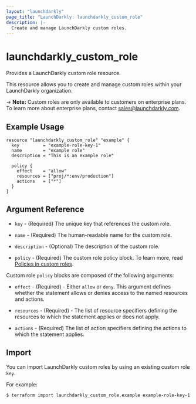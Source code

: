 ```yaml
---
layout: "launchdarkly"
page_title: "LaunchDarkly: launchdarkly_custom_role"
description: |-
  Create and manage LaunchDarkly custom roles.
---
```


# launchdarkly_custom_role

Provides a LaunchDarkly custom role resource.

This resource allows you to create and manage custom roles within your LaunchDarkly organization.

-> **Note:** Custom roles are only available to customers on enterprise plans. To learn more about enterprise plans, contact sales@launchdarkly.com.

## Example Usage

```hcl
resource "launchdarkly_custom_role" "example" {
  key         = "example-role-key-1"
  name        = "example role"
  description = "This is an example role"

  policy {
    effect    = "allow"
    resources = ["proj/*:env/production"]
    actions   = ["*"]
  }
}
```

## Argument Reference

- `key` - (Required) The unique key that references the custom role.

- `name` - (Required) The human-readable name for the custom role.

- `description` - (Optional) The description of the custom role.

- `policy` - (Required) The custom role policy block. To learn more, read [Policies in custom roles](https://docs.launchdarkly.com/docs/policies-in-custom-roles).

Custom role `policy` blocks are composed of the following arguments:

- `effect` - (Required) - Either `allow` or `deny`. This argument defines whether the statement allows or denies access to the named resources and actions.

- `resources` - (Required) - The list of resource specifiers defining the resources to which the statement applies or does not apply.

- `actions` - (Required) The list of action specifiers defining the actions to which the statement applies.

## Import

You can import LaunchDarkly custom roles by using an existing custom role `key`.

For example:

```
$ terraform import launchdarkly_custom_role.example example-role-key-1
```
